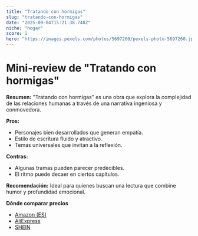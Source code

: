 ```yaml
---
title: "Tratando con hormigas"
slug: "tratando-con-hormigas"
date: "2025-09-04T15:21:38.748Z"
niche: "hogar"
score: 1
hero: "https://images.pexels.com/photos/5697260/pexels-photo-5697260.jpeg?auto=compress&cs=tinysrgb&fit=crop&h=627&w=1200&auto=compress&cs=tinysrgb&w=1024&h=576&fit=crop"
---
```


# Mini-review de "Tratando con hormigas"

**Resumen:** "Tratando con hormigas" es una obra que explora la complejidad de las relaciones humanas a través de una narrativa ingeniosa y conmovedora.

**Pros:**  
- Personajes bien desarrollados que generan empatía.  
- Estilo de escritura fluido y atractivo.  
- Temas universales que invitan a la reflexión.

**Contras:**  
- Algunas tramas pueden parecer predecibles.  
- El ritmo puede decaer en ciertos capítulos.

**Recomendación:** Ideal para quienes buscan una lectura que combine humor y profundidad emocional.

**Dónde comparar precios**
- [Amazon (ES)](https://www.amazon.es/s?k=Tratando+con+hormigas&language=es_ES&tag=teknovashop25-21)
- [AliExpress](https://es.aliexpress.com/wholesale?SearchText=Tratando+con+hormigas)
- [SHEIN](https://es.shein.com/pdsearch?keyword=Tratando+con+hormigas)
